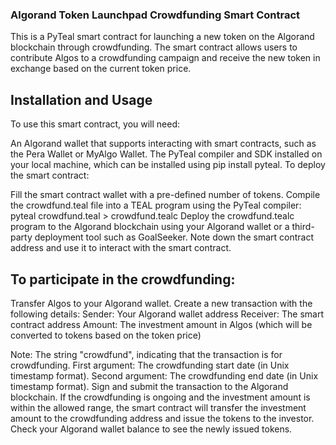 ### Algorand Token Launchpad Crowdfunding Smart Contract

This is a PyTeal smart contract for launching a new token on the Algorand blockchain through crowdfunding. The smart contract allows users to contribute Algos to a crowdfunding campaign and receive the new token in exchange based on the current token price.

## Installation and Usage

To use this smart contract, you will need:

An Algorand wallet that supports interacting with smart contracts, such as the Pera Wallet or MyAlgo Wallet.
The PyTeal compiler and SDK installed on your local machine, which can be installed using pip install pyteal.
To deploy the smart contract:

Fill the smart contract wallet with a pre-defined number of tokens.
Compile the crowdfund.teal file into a TEAL program using the PyTeal compiler: pyteal crowdfund.teal > crowdfund.tealc
Deploy the crowdfund.tealc program to the Algorand blockchain using your Algorand wallet or a third-party deployment tool such as GoalSeeker.
Note down the smart contract address and use it to interact with the smart contract.

## To participate in the crowdfunding:

Transfer Algos to your Algorand wallet.
Create a new transaction with the following details:
Sender: Your Algorand wallet address
Receiver: The smart contract address
Amount: The investment amount in Algos (which will be converted to tokens based on the token price)

Note: The string "crowdfund", indicating that the transaction is for crowdfunding.
First argument: The crowdfunding start date (in Unix timestamp format).
Second argument: The crowdfunding end date (in Unix timestamp format).
Sign and submit the transaction to the Algorand blockchain.
If the crowdfunding is ongoing and the investment amount is within the allowed range, the smart contract will transfer the investment amount to the crowdfunding address and issue the tokens to the investor.
Check your Algorand wallet balance to see the newly issued tokens.
